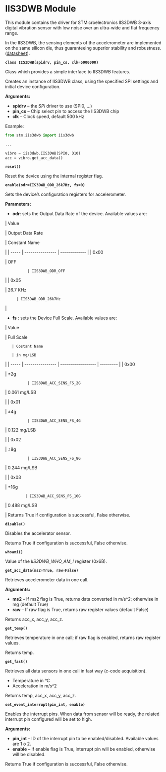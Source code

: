 # IIS3DWB Module

This module contains the driver for STMicroelectronics IIS3DWB 3-axis digital vibration sensor with low noise over an ultra-wide and flat frequency range.

In the IIS3DWB, the sensing elements of the accelerometer are implemented on the same silicon die, thus guaranteeing superior stability and robustness. ([datasheet](https://www.st.com/resource/en/datasheet/iis3dwb.pdf)).


**`class IIS3DWB(spidrv, pin_cs, clk=5000000)`**

Class which provides a simple interface to IIS3DWB features.

Creates an instance of IIS3DWB class, using the specified SPI settings
and initial device configuration.


**Arguments:**

    
* **spidrv** – the *SPI* driver to use (SPI0, …)
* **pin_cs** – Chip select pin to access the IIS3DWB chip
* **clk** – Clock speed, default 500 kHz


Example:

```py
from stm.iis3dwb import iis3dwb

...

vibro = iis3dwb.IIS3DWB(SPI0, D10)
acc = vibro.get_acc_data()
```


**`reset()`**

Reset the device using the internal register flag.


**`enable(odr=IIS3DWB_ODR_26k7Hz, fs=0)`**

Sets the device’s configuration registers for accelerometer.

**Parameters:**


* **odr**: sets the Output Data Rate of the device. Available values are:

| Value

 | Output Data Rate

 | Constant Name

 |
| ----- | ---------------- | ------------- |
| 0x00

  | OFF

              | IIS3DWB_ODR_OFF

 |
| 0x05

  | 26.7 KHz

         | IIS3DWB_ODR_26k7Hz

 |

* **fs** : sets the Device Full Scale. Available values are:

| Value

 | Full Scale

       | Costant Name

       | in mg/LSB

 |
| ----- | ---------------- | ------------------ | --------- |
| 0x00

  | ±2g

              | IIS3DWB_ACC_SENS_FS_2G

 | 0.061 mg/LSB

 |
| 0x01

  | ±4g

              | IIS3DWB_ACC_SENS_FS_4G

 | 0.122 mg/LSB

 |
| 0x02

  | ±8g

              | IIS3DWB_ACC_SENS_FS_8G

 | 0.244 mg/LSB

 |
| 0x03

  | ±16g

             | IIS3DWB_ACC_SENS_FS_16G

 | 0.488 mg/LSB

 |
Returns True if configuration is successful, False otherwise.


**`disable()`**

Disables the accelerator sensor.

Returns True if configuration is successful, False otherwise.


**`whoami()`**

Value of the *IIS3DWB_WHO_AM_I* register (0x6B).

**`get_acc_data(ms2=True, raw=False)`**

Retrieves accelerometer data in one call.


**Arguments:**

    
* **ms2** – If ms2 flag is True, returns data converted in m/s^2; otherwise in mg (default True)
* **raw** – If raw flag is True, returns raw register values (default False)


Returns acc_x, acc_y, acc_z.


**`get_temp()`**

Retrieves temperature in one call; if raw flag is enabled, returns raw register values.

Returns temp.


**`get_fast()`**

Retrieves all data sensors in one call in fast way (c-code acquisition).


* Temperature in °C
* Acceleration in m/s^2

Returns temp, acc_x, acc_y, acc_z.


**`set_event_interrupt(pin_int, enable)`**

Enables the interrupt pins. When data from sensor will be ready, the related interrupt pin configured will be set to high.


**Arguments:**

    
* **pin_int** – ID of the interrupt pin to be enabled/disabled. Available values are 1 o 2.
* **enable** – If enable flag is True, interrupt pin will be enabled, otherwise will be disabled.


Returns True if configuration is successful, False otherwise.
